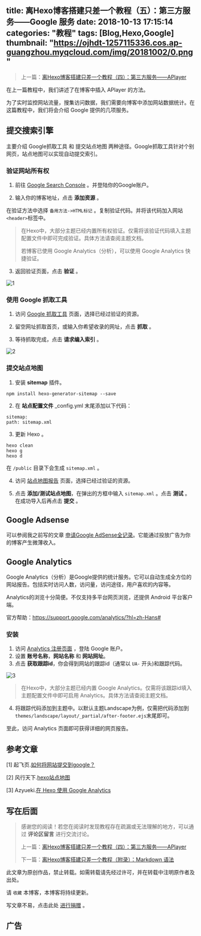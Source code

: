 title: 离Hexo博客搭建只差一个教程（五）：第三方服务——Google 服务
date: 2018-10-13 17:15:14
categories: "教程"
tags: [Blog,Hexo,Google]
thumbnail: "https://ojhdt-1257115336.cos.ap-guangzhou.myqcloud.com/img/20181002/0.png"
---
>上一篇：[离Hexo博客搭建只差一个教程（四）：第三方服务——APlayer](https://ojhdt.club/20181006/hexo-4)


在上一篇教程中，我们讲述了在博客中插入 APlayer 的方法。

为了实时监控网站流量，搜集访问数据，我们需要向博客中添加网站数据统计。在这篇教程中，我们将会介绍 Google 提供的几项服务。

## 提交搜索引擎
主要介绍 Google抓取工具 和 提交站点地图 两种途径。Google抓取工具针对个别网页，站点地图可以实现自动提交索引。

### 验证网站所有权

1. 前往 [Google Search Console](https://www.google.com/webmasters/tools/home?hl=zh-CN) 。并登陆你的Google账户。

2. 输入你的博客地址，点击 **添加资源** 。

在验证方法中选择 `备用方法->HTML标记` 。复制验证代码。并将该代码加入网站`<header>`标签中。
>在Hexo中，大部分主题已经内置所有权验证。仅需将该验证代码填入主题配置文件中即可完成验证。具体方法请查阅主题文档。
>
>若博客已使用 Google Analytics（分析），可以使用 Google Analytics 快捷验证。

3. 返回验证页面，点击 **验证** 。

![1](https://ojhdt-1257115336.cos.ap-guangzhou.myqcloud.com/img/20181013/1.png)

### 使用 Google 抓取工具

1. 访问 [Google 抓取工具](https://www.google.com/webmasters/tools/googlebot-fetch?hl=zh-CN) 页面，选择已经过验证的资源。

2. 留空网址抓取首页，或输入你希望收录的网址，点击 **抓取** 。

3. 等待抓取完成，点击 **请求编入索引** 。

![2](https://ojhdt-1257115336.cos.ap-guangzhou.myqcloud.com/img/20181013/2.png)

### 提交站点地图

1. 安装 **sitemap** 插件。
```
npm install hexo-generator-sitemap --save
```
2. 在 **站点配置文件** _config.yml 末尾添加以下代码：
```
sitemap:
path: sitemap.xml
```
3. 更新 Hexo 。
```
hexo clean
hexo g
hexo d
```
在 `/public` 目录下会生成 `sitemap.xml` 。

4. 访问 [站点地图报告](https://www.google.com/webmasters/tools/sitemap-list?hl=zh-CN) 页面，选择已经过验证的资源。

5. 点击 **添加/测试站点地图**，在弹出的方框中输入 `sitemap.xml` 。点击 **测试** 。在成功导入后再点击 **提交** 。


## Google Adsense

可以参阅我之前写的文章 [申请Google AdSense全记录](https://ojhdt.club/20180908/adsense/)。它能通过投放广告为你的博客产生微薄收入。

## Google Analytics

Google Analytics（分析）是Google提供的统计服务。它可以自动生成全方位的网站报告。包括实时访问人数，访问量，访问途径，用户喜欢的内容等。

Analytics的浏览十分简便。不仅支持多平台网页浏览，还提供 Android 平台客户端。

官方帮助：https://support.google.com/analytics/?hl=zh-Hans#

### 安装
1. 访问 [Analytics 注册页面](https://analytics.google.com/analytics/web/?authuser=0#/provision/SignUp) ，登陆 Google 账户。
2. 设置 **账号名称**，**网站名称** 和 **网站网址**。
3. 点击 **获取跟踪id**，你会得到网站的跟踪id（通常以 `UA-` 开头)和跟踪代码。

![3](https://ojhdt-1257115336.cos.ap-guangzhou.myqcloud.com/img/20181013/3.png)

>在Hexo中，大部分主题已经内置 Google Analytics。仅需将该跟踪id填入主题配置文件中即可启用 Analytics。具体方法请查阅主题文档。

4. 将跟踪代码添加到主题中。以默认主题Landscape为例，仅需把代码添加到`themes/landscape/layout/_partial/after-footer.ejs`末尾即可。

至此，访问 Analytics 页面即可获得详细的网页报告。

## 参考文章
[1] 起飞页.[如何将网站提交到google？](https://www.qifeiye.com/%E5%A6%82%E4%BD%95%E5%B0%86%E7%BD%91%E7%AB%99%E6%8F%90%E4%BA%A4%E5%88%B0google%EF%BC%9F/)

[2] 风行天下.[hexo站点地图](https://www.cnblogs.com/php-linux/p/8493181.html)

[3] Azyueki.[在 Hexo 使用 Google Analytics](http://azyukei.github.io/2015/04/Hexo-Google-Analytics/)

## 写在后面
>感谢您的阅读！若您在阅读时发现教程存在疏漏或无法理解的地方，可以通过 **评论区留言** 进行交流讨论。
>
>上一篇：[离Hexo博客搭建只差一个教程（四）：第三方服务——APlayer](https://ojhdt.club/20181006/hexo-4)
>
>下一篇：[离Hexo博客搭建只差一个教程（附录）：Markdown 语法](https://ojhdt.club/20181006/hexo-markdown)

此文章为原创作品，禁止转载。如需转载请先经过许可，并在转载中注明原作者及出处。

请 `收藏` 本博客，本博客将持续更新。

写文章不易，点击此处 <a data-fancybox data-src="#modal" href="javascript:;" >进行捐赠</a> 。



 <div style="display: none;" id="modal" > 
 <h2>捐赠</h2> 
 <p>写文章不易，请我喝一杯咖啡吧~ <br>
 <img src="https://ojhdt.club/alipay.png" width="240" height="364" alt="支付宝" /> <img src="https://ojhdt.club/wechat.png" width="240" height="364" alt="微信" /> <br>

点击<a href="https://ojhdt.club/donate">此处</a>前往捐赠详情页。
 </p> 
 </div> 



## 广告
<script async src="//pagead2.googlesyndication.com/pagead/js/adsbygoogle.js"></script>
<ins class="adsbygoogle"
     style="display:block; text-align:center;"
     data-ad-layout="in-article"
     data-ad-format="fluid"
     data-ad-client="ca-pub-1043177129475579"
     data-ad-slot="7254716173"></ins>
<script>
     (adsbygoogle = window.adsbygoogle || []).push({});
</script>
